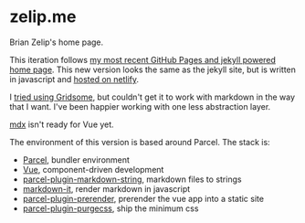 # zelip.me

Brian Zelip's home page.

This iteration follows [my most recent GitHub Pages and jekyll powered home page](https://github.com/brianzelip/brianzelip.github.io). This new version looks the same as the jekyll site, but is written in javascript and [hosted on netlify](https://zelip.netlify.com).

I [tried using Gridsome](https://github.com/brianzelip/zelip.me/tree/1cff5c6bd92147537625aeb78f0ecf3065a386d3), but couldn't get it to work with markdown in the way that I want. I've been happier working with one less abstraction layer.

[mdx](https://mdxjs.com) isn't ready for Vue yet.

The environment of this version is based around Parcel. The stack is:

- [Parcel](https://parceljs.org), bundler environment
- [Vue](https://vuejs.org), component-driven development
- [parcel-plugin-markdown-string](https://github.com/jaywcjlove/parcel-plugin-markdown-string), markdown files to strings
- [markdown-it](https://github.com/markdown-it/markdown-it), render markdown in javascript
- [parcel-plugin-prerender](https://github.com/ABuffSeagull/parcel-plugin-prerender), prerender the vue app into a static site
- [parcel-plugin-purgecss](https://github.com/cprecioso/parcel-plugin-purgecss), ship the minimum css
